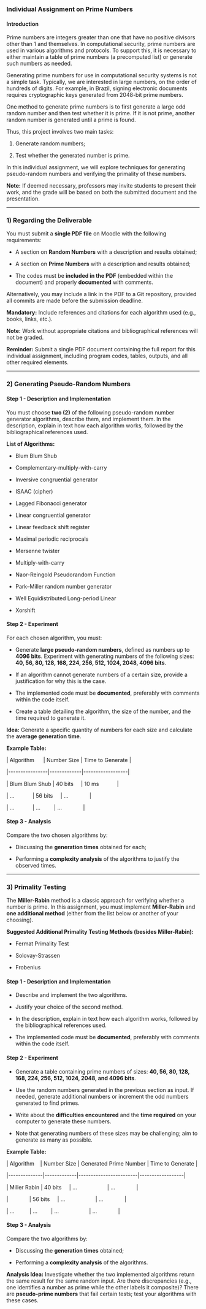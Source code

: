### Individual Assignment on Prime Numbers



#### Introduction



Prime numbers are integers greater than one that have no positive divisors other than 1 and themselves. In computational security, prime numbers are used in various algorithms and protocols. To support this, it is necessary to either maintain a table of prime numbers (a precomputed list) or generate such numbers as needed.



Generating prime numbers for use in computational security systems is not a simple task. Typically, we are interested in large numbers, on the order of hundreds of digits. For example, in Brazil, signing electronic documents requires cryptographic keys generated from 2048-bit prime numbers.



One method to generate prime numbers is to first generate a large odd random number and then test whether it is prime. If it is not prime, another random number is generated until a prime is found.



Thus, this project involves two main tasks:



1. Generate random numbers;

2. Test whether the generated number is prime.



In this individual assignment, we will explore techniques for generating pseudo-random numbers and verifying the primality of these numbers.



**Note:** If deemed necessary, professors may invite students to present their work, and the grade will be based on both the submitted document and the presentation.



---



### 1) Regarding the Deliverable



You must submit a **single PDF file** on Moodle with the following requirements:



- A section on **Random Numbers** with a description and results obtained;

- A section on **Prime Numbers** with a description and results obtained;

- The codes must be **included in the PDF** (embedded within the document) and properly **documented** with comments.



Alternatively, you may include a link in the PDF to a Git repository, provided all commits are made before the submission deadline.



**Mandatory:** Include references and citations for each algorithm used (e.g., books, links, etc.).  

**Note:** Work without appropriate citations and bibliographical references will not be graded.



**Reminder:** Submit a single PDF document containing the full report for this individual assignment, including program codes, tables, outputs, and all other required elements.



---



### 2) Generating Pseudo-Random Numbers



#### Step 1 - Description and Implementation



You must choose **two (2)** of the following pseudo-random number generator algorithms, describe them, and implement them. In the description, explain in text how each algorithm works, followed by the bibliographical references used.



**List of Algorithms:**



- Blum Blum Shub

- Complementary-multiply-with-carry

- Inversive congruential generator

- ISAAC (cipher)

- Lagged Fibonacci generator

- Linear congruential generator

- Linear feedback shift register

- Maximal periodic reciprocals

- Mersenne twister

- Multiply-with-carry

- Naor-Reingold Pseudorandom Function

- Park–Miller random number generator

- Well Equidistributed Long-period Linear

- Xorshift



#### Step 2 - Experiment



For each chosen algorithm, you must:



- Generate **large pseudo-random numbers**, defined as numbers up to **4096 bits**. Experiment with generating numbers of the following sizes: **40, 56, 80, 128, 168, 224, 256, 512, 1024, 2048, 4096 bits**.

- If an algorithm cannot generate numbers of a certain size, provide a justification for why this is the case.

- The implemented code must be **documented**, preferably with comments within the code itself.

- Create a table detailing the algorithm, the size of the number, and the time required to generate it.



**Idea:** Generate a specific quantity of numbers for each size and calculate the **average generation time**.



**Example Table:**



| Algorithm      | Number Size | Time to Generate |

|----------------|-------------|------------------|

| Blum Blum Shub | 40 bits     | 10 ms            |

| ...            | 56 bits     | ...              |

| ...            | ...         | ...              |



#### Step 3 - Analysis



Compare the two chosen algorithms by:



- Discussing the **generation times** obtained for each;

- Performing a **complexity analysis** of the algorithms to justify the observed times.



---



### 3) Primality Testing



The **Miller-Rabin** method is a classic approach for verifying whether a number is prime. In this assignment, you must implement **Miller-Rabin** and **one additional method** (either from the list below or another of your choosing).



**Suggested Additional Primality Testing Methods (besides Miller-Rabin):**



- Fermat Primality Test

- Solovay-Strassen

- Frobenius



#### Step 1 - Description and Implementation



- Describe and implement the two algorithms.

- Justify your choice of the second method.

- In the description, explain in text how each algorithm works, followed by the bibliographical references used.

- The implemented code must be **documented**, preferably with comments within the code itself.



#### Step 2 - Experiment



- Generate a table containing prime numbers of sizes: **40, 56, 80, 128, 168, 224, 256, 512, 1024, 2048, and 4096 bits**.

- Use the random numbers generated in the previous section as input. If needed, generate additional numbers or increment the odd numbers generated to find primes.

- Write about the **difficulties encountered** and the **time required** on your computer to generate these numbers.

- Note that generating numbers of these sizes may be challenging; aim to generate as many as possible.



**Example Table:**



| Algorithm    | Number Size | Generated Prime Number | Time to Generate |

|--------------|-------------|------------------------|------------------|

| Miller Rabin | 40 bits     | ...                    | ...              |

|              | 56 bits     | ...                    | ...              |

| ...          | ...         | ...                    | ...              |



#### Step 3 - Analysis



Compare the two algorithms by:



- Discussing the **generation times** obtained;

- Performing a **complexity analysis** of the algorithms.



**Analysis Idea:** Investigate whether the two implemented algorithms return the same result for the same random input. Are there discrepancies (e.g., one identifies a number as prime while the other labels it composite)? There are **pseudo-prime numbers** that fail certain tests; test your algorithms with these cases.